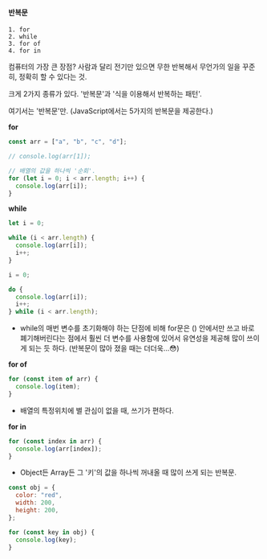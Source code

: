 #### 반복문

```
1. for
2. while
3. for of
4. for in
```

컴퓨터의 가장 큰 장점?
사람과 달리 전기만 있으면 무한 반복해서
무언가의 일을 꾸준히, 정확히 할 수 있다는 것.

크게 2가지 종류가 있다.
'반복문'과 '식을 이용해서 반복하는 패턴'.

여기서는 '반복문'만. (JavaScript에서는 5가지의 반복문을 제공한다.)

**for**

```js
const arr = ["a", "b", "c", "d"];

// console.log(arr[1]);

// 배열의 값을 하나씩 '순회'.
for (let i = 0; i < arr.length; i++) {
  console.log(arr[i]);
}
```

**while**

```js
let i = 0;

while (i < arr.length) {
  console.log(arr[i]);
  i++;
}

i = 0;

do {
  console.log(arr[i]);
  i++;
} while (i < arr.length);
```

- while의 매번 변수를 초기화해야 하는 단점에 비해 for문은 () 안에서만 쓰고 바로 폐기해버린다는 점에서 훨씬 더 변수를 사용함에 있어서 유연성을 제공해 많이 쓰이게 되는 듯 하다. (반복문이 많아 졌을 때는 더더욱...😳)

**for of**

```js
for (const item of arr) {
  console.log(item);
}
```

- 배열의 특정위치에 별 관심이 없을 때, 쓰기가 편하다.

**for in**

```js
for (const index in arr) {
  console.log(arr[index]);
}
```

- Object든 Array든 그 '키'의 값을 하나씩 꺼내올 때 많이 쓰게 되는 반복문.

```js
const obj = {
  color: "red",
  width: 200,
  height: 200,
};

for (const key in obj) {
  console.log(key);
}
```
